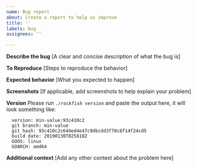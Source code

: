 ```yaml
---
name: Bug report
about: Create a report to help us improve
title: ''
labels: bug
assignees: ''

---
```


**Describe the bug**
[A clear and concise description of what the bug is]

**To Reproduce**
[Steps to reproduce the behavior]

**Expected behavior**
[What you expected to happen]

**Screenshots**
[If applicable, add screenshots to help explain your problem]

**Version**
Please run `./rockfish version` and paste the output here, it will look something like:
````
  version: min-value:93c410c2
  git branch: min-value
  git hash: 93c410c2c644ed4e47c9dbcdd3f70c6f14f24cd5
  build date: 20190130T025818Z
  GOOS: linux
  GOARCH: amd64
````

**Additional context**
[Add any other context about the problem here]
